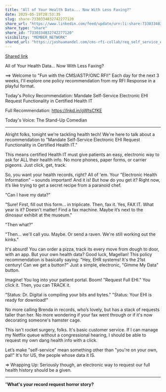 ```yaml
---
title: "All of Your Health Data... Now With Less Faxing?"
date: 2025-05-19T20:53:35
slug: share-7330334832742277120
share_url: "https://www.linkedin.com/feed/update/urn:li:share:7330334832742277120"
share_type: "share"
share_id: "7330334832742277120"
visibility: "MEMBER_NETWORK"
shared_url: "https://joshuamandel.com/cms-rfi-collab/req_self_service_ehi_request"
---
```


[Shared link](https://joshuamandel.com/cms-rfi-collab/req_self_service_ehi_request)

All of Your Health Data... Now With Less Faxing?

==> Welcome to "Fun with the CMS/ASTP/ONC RFI!" Each day for the next 3 weeks, I'll explore one policy recommendation from my RFI Response in a playful format.

Today's Policy Recommendation: Mandate Self-Service Electronic EHI Request Functionality in Certified Health IT

Full Recommendation: https://lnkd.in/gWtsCfKE

Today's Voice: The Stand-Up Comedian

---

Alright folks, tonight we're tackling health tech! We're here to talk about a recommendation to "Mandate Self-Service Electronic EHI Request Functionality in Certified Health IT."

This means certified Health IT must give patients an easy, electronic way to ask for ALL their health info. No more phones, paper forms, or carrier pigeons. Just click, get, track.

So, you want your health records, right? All of 'em. Your "Electronic Health Information" – sounds important! And it is! But how do you get it?
Right now, it’s like trying to get a secret recipe from a paranoid chef. 

"Can I have my data?"

"Sure! First, fill out this form… in triplicate. Then, fax it. Yes, FAX IT. What year is it? Doesn't matter! Find a fax machine. Maybe it’s next to the dinosaur exhibit at the museum."

"Then what?"

"Then… we'll call you. Maybe. Or send a raven. We're still working out the kinks."

It's absurd! You can order a pizza, track its every move from dough to door, with an app. But your own health data? Good luck, Magellan!
This policy recommendation is basically saying: "Hey, EHR systems! It's the 21st century! Can we get a button?" Just a simple, electronic, "Gimme My Data" button.

Imagine! You log into your patient portal. Boom! "Request Full EHI." You click it. Then, you can TRACK it.

"Status: Dr. Digital is compiling your bits and bytes."
"Status: Your EHI is ready for download!"

No more calling Brenda in records, who’s lovely, but has a stack of requests taller than her. No more wondering if your fax went through or if it's now decorating someone's hamster cage.

This isn't rocket surgery, folks. It's basic customer service. If I can manage my Netflix queue without a congressional hearing, I should be able to request my own dang health info with a click.

Let’s make "self-service" mean something other than "you're on your own, pal!" It's for US, the people whose data it IS. 

=> Wrapping Up: Seriously though, an electronic way to request our full health history should be a given.

---

"**What's your record request horror story?**
